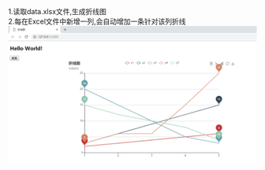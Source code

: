 1.读取data.xlsx文件,生成折线图  
2.每在Excel文件中新增一列,会自动增加一条针对该列折线  
![效果图](https://github.com/chiangdaun/flask_echarts/blob/master/static/img/02.png)
